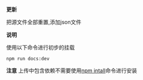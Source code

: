 **更新**

把源文件全部重置,添加json文件


**说明**

使用以下命令进行初步的挂载
```npm
npm run docs:dev
```

**注意**
上传中包含依赖不需要使用[npm intall](*)命令进行安装
